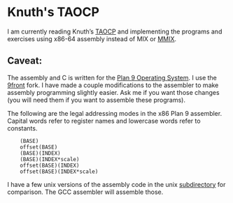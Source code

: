 Knuth's TAOCP
=============

I am currently reading Knuth’s
[TAOCP](http://www-cs-faculty.stanford.edu/~uno/taocp.html) and
implementing the programs and exercises using x86-64 assembly instead
of MIX or [MMIX](http://mmix.cs.hm.edu/).

Caveat:
-------
The assembly and C is written for the [Plan 9
Operating System](http://plan9.bell-labs.com/plan9/). I use the [9front](http://www.9front.org/) fork. I have made a couple modifications to the assembler
to make assembly programming slightly easier. Ask me if you want those
changes (you will need them if you want to assemble these programs).

The following are the legal addressing modes in the x86 Plan 9
assembler. Capital words refer to register names and lowercase words
refer to constants.

```
	(BASE)
	offset(BASE)
	(BASE)(INDEX)
	(BASE)(INDEX*scale)
	offset(BASE)(INDEX)
	offset(BASE)(INDEX*scale)
```

I have a few unix versions of the assembly code in the unix
[subdirectory](http://www.codigo.co/code/Knuth/x86_64/unix/) for
comparison. The GCC assembler will assemble those.
